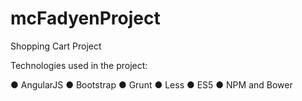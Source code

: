 # mcFadyenProject
Shopping Cart Project


Technologies used in the project:

● AngularJS 
● Bootstrap 
● Grunt 
● Less 
● ES5 
● NPM and Bower
